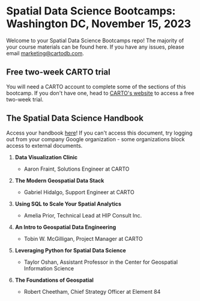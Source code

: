 # Spatial Data Science Bootcamps: Washington DC, November 15, 2023

Welcome to your Spatial Data Science Bootcamps repo! The majority of your course materials can be found here. If you have any issues, please email [marketing@cartodb.com](mailto:marketing@cartodb.com).

## Free two-week CARTO trial

You will need a CARTO account to complete some of the sections of this bootcamp. If you don't have one, head to [CARTO's website](https://carto.com/signin/) to access a free two-week trial.

## The Spatial Data Science Handbook

Access your handbook [here](https://docs.google.com/presentation/d/1b6u3-bE8-XGyh1dse-0knGEvKk8FqlRXL2Iw1ZrqOg4/edit?usp=sharing)! If you can't access this document, try logging out from your company Google organization - some organizations block access to external documents.

1. **Data Visualization Clinic**
   - Aaron Fraint, Solutions Engineer at CARTO

2. **The Modern Geospatial Data Stack**
   - Gabriel Hidalgo, Support Engineer at CARTO

3. **Using SQL to Scale Your Spatial Analytics**
   - Amelia Prior, Technical Lead at HIP Consult Inc.

4. **An Intro to Geospatial Data Engineering**
   - Tobin W. McGilligan, Project Manager at CARTO

5. **Leveraging Python for Spatial Data Science**
   - Taylor Oshan, Assistant Professor in the Center for Geospatial Information Science

6. **The Foundations of Geospatial**
   - Robert Cheetham, Chief Strategy Officer at Element 84
